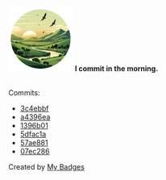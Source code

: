 <img src="https://github.com/my-badges/my-badges/blob/master/badges/time-of-commit/morning-commits.png?raw=true" alt="I commit in the morning." title="I commit in the morning." width="128">
<strong>I commit in the morning.</strong>
<br><br>

Commits:

- <a href="https://github.com/dwesh163/WLed-UI/commit/3c4ebbf2e06896f07c3d3638fb4b71deeb2fb255">3c4ebbf</a>
- <a href="https://github.com/dwesh163/Quizzoto-V2/commit/a4396ea4bd89dfe410a8c7c4b1a4d7c94192f773">a4396ea</a>
- <a href="https://github.com/dwesh163/Quizzoto-V2/commit/1396b01e343232f377ef7c2ba5f1eb556c78cf93">1396b01</a>
- <a href="https://github.com/dwesh163/Quizzoto-V2/commit/5dfac1a03b81d7470265d307ad1ea78e4cd46afd">5dfac1a</a>
- <a href="https://github.com/dwesh163/Quizzoto-V2/commit/57ae881e6b70113cc9f632da8dfe403fa4e99505">57ae881</a>
- <a href="https://github.com/dwesh163/music/commit/07ec28649bc2f148de33fbb7a404d4e1db6b89cf">07ec286</a>


Created by <a href="https://github.com/my-badges/my-badges">My Badges</a>